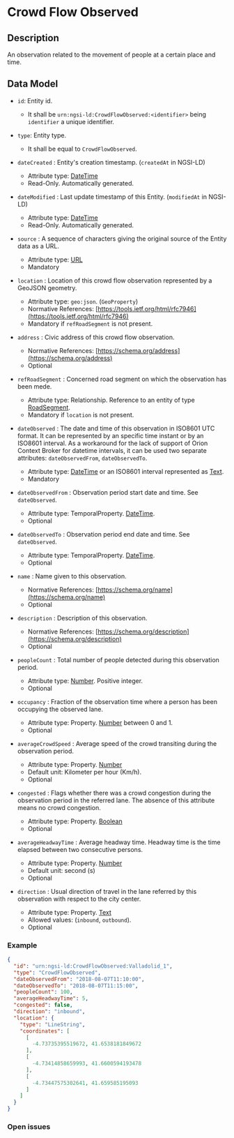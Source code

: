 # Crowd Flow Observed

## Description

An observation related to the movement of people at a certain place and time.

## Data Model

+ `id`: Entity id. 
    + It shall be `urn:ngsi-ld:CrowdFlowObserved:<identifier>` being `identifier` a unique identifier. 

+ `type`: Entity type. 
    + It shall be equal to `CrowdFlowObserved`.
    
+ `dateCreated` : Entity's creation timestamp. (`createdAt` in NGSI-LD)
    + Attribute type: [DateTime](https://schema.org/DateTime)
    + Read-Only. Automatically generated. 
 
+ `dateModified` : Last update timestamp of this Entity. (`modifiedAt` in NGSI-LD)
    + Attribute type: [DateTime](https://schema.org/DateTime)
    + Read-Only. Automatically generated.
  
+ `source` : A sequence of characters giving the original source of the Entity data as a URL.
    + Attribute type: [URL](https://schema.org/URL)
    + Mandatory

+ `location` : Location of this crowd flow observation represented by a GeoJSON geometry. 
    + Attribute type: `geo:json`. (`GeoProperty`)
    + Normative References: [https://tools.ietf.org/html/rfc7946](https://tools.ietf.org/html/rfc7946)
    + Mandatory if `refRoadSegment` is not present.

+ `address` : Civic address of this crowd flow observation.
    + Normative References: [https://schema.org/address](https://schema.org/address)
    + Optional
    
+ `refRoadSegment` : Concerned road segment on which the observation has been mede.
    + Attribute type: Relationship. Reference to an entity of type [RoadSegment](../../RoadSegment/doc/spec.md).
    + Mandatory if `location` is not present. 

+ `dateObserved` : The date and time of this observation in ISO8601 UTC format.
It can be represented by an specific time instant or by an ISO8601 interval. As a workaround for
the lack of support of Orion Context Broker for datetime intervals, it can be used two separate attributes: `dateObservedFrom`, `dateObservedTo`. 
    + Attribute type: [DateTime](https://schema.org/DateTime) or an ISO8601 interval represented as [Text](https://schema.org/Text). 
    + Mandatory
        
+ `dateObservedFrom` : Observation period start date and time. See `dateObserved`. 
    + Attribute type: TemporalProperty. [DateTime](https://schema.org/DateTime). 
    + Optional
    
+ `dateObservedTo` : Observation period end date and time. See `dateObserved`. 
    + Attribute type: TemporalProperty. [DateTime](https://schema.org/DateTime). 
    + Optional
    
+ `name` : Name given to this observation.
    + Normative References: [https://schema.org/name](https://schema.org/name)
    + Optional

+ `description` : Description of this observation.
    + Normative References: [https://schema.org/description](https://schema.org/description)
    + Optional
    
+ `peopleCount` : Total number of people detected during this observation period.
    + Attribute type: [Number](https://schema.org/Number). Positive integer. 
    + Optional

+ `occupancy` : Fraction of the observation time where a person has been occupying the observed lane.
    + Attribute type: Property. [Number](https://schema.org/Number) between 0 and 1.
    + Optional

+ `averageCrowdSpeed` : Average speed of the crowd transiting during the observation period.
    + Attribute type: Property. [Number](https://schema.org/Number)
    + Default unit: Kilometer per hour (Km/h).
    + Optional
    
+ `congested` : Flags whether there was a crowd congestion during the observation period in the referred lane. The absence of this attribute means no crowd congestion.  
    + Attribute type: Property. [Boolean](https://schema.org/Boolean)
    + Optional
    
+ `averageHeadwayTime` : Average headway time. Headway time is the time elapsed between two consecutive persons.
    + Attribute type: Property. [Number](https://schema.org/Number)
    + Default unit: second (s)
    + Optional
    
+ `direction` : Usual direction of travel in the lane referred by this observation with respect to the city center.
    + Attribute type: Property. [Text](https://schema.org/Text)
    + Allowed values: (`inbound`, `outbound`). 
    + Optional


### Example

```json
{
  "id": "urn:ngsi-ld:CrowdFlowObserved:Valladolid_1",
  "type": "CrowdFlowObserved",
  "dateObservedFrom": "2018-08-07T11:10:00",
  "dateObservedTo": "2018-08-07T11:15:00",
  "peopleCount": 100,
  "averageHeadwayTime": 5,
  "congested": false,
  "direction": "inbound",
  "location": {
    "type": "LineString",
    "coordinates": [
      [
        -4.73735395519672, 41.6538181849672
      ],
      [
        -4.73414858659993, 41.6600594193478
      ],
      [
        -4.73447575302641, 41.659585195093
      ]
    ]
  }
}
```

### Open issues

